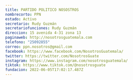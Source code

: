 ```yaml
---
title: PARTIDO POLITICO NOSOSTROS
nombrecorto: PPN
estado: Activo
secretario: Rudy Guzmán
secretariofunciones: Rudy Guzmán
direccion: 15 avenida 4-31 zona 13
paginaweb: http://nosotrosguatemala.com
telefono: "25092855"
correo: ppn.nosotros@gmail.com
facebook: https://www.facebook.com/NosotrosGuatemala/
twitter: https://twitter.com/NosotrosGuate
instagram: https://www.instagram.com/nosotrosguatemala/
tiktok: https://www.tiktok.com/@nosotrosguate
fundacion: 2022-06-05T17:02:17.487Z
---
```

